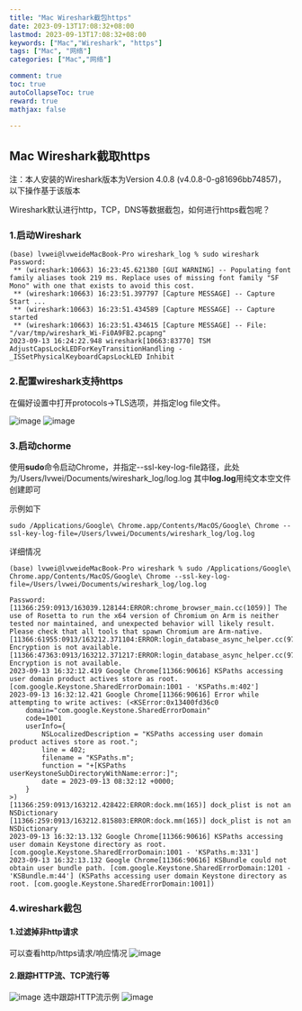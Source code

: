 ```yaml
---
title: "Mac Wireshark截包https"
date: 2023-09-13T17:08:32+08:00
lastmod: 2023-09-13T17:08:32+08:00
keywords: ["Mac","Wireshark", "https"]
tags: ["Mac", "网络"]
categories: ["Mac","网络"]

comment: true
toc: true
autoCollapseToc: true
reward: true
mathjax: false

---
```


<!--more-->

## Mac Wireshark截取https
注：本人安装的Wireshark版本为Version 4.0.8 (v4.0.8-0-g81696bb74857)，以下操作基于该版本

Wireshark默认进行http，TCP，DNS等数据截包，如何进行https截包呢？

### 1.启动Wireshark

```terminal
(base) lvwei@lvweideMacBook-Pro wireshark_log % sudo wireshark
Password:
 ** (wireshark:10663) 16:23:45.621380 [GUI WARNING] -- Populating font family aliases took 219 ms. Replace uses of missing font family "SF Mono" with one that exists to avoid this cost. 
 ** (wireshark:10663) 16:23:51.397797 [Capture MESSAGE] -- Capture Start ...
 ** (wireshark:10663) 16:23:51.434589 [Capture MESSAGE] -- Capture started
 ** (wireshark:10663) 16:23:51.434615 [Capture MESSAGE] -- File: "/var/tmp/wireshark_Wi-Fi0A9FB2.pcapng"
2023-09-13 16:24:22.948 wireshark[10663:83770] TSM AdjustCapsLockLEDForKeyTransitionHandling - _ISSetPhysicalKeyboardCapsLockLED Inhibit

```

### 2.配置wireshark支持https
在偏好设置中打开protocols->TLS选项，并指定log file文件。

![image](/images/post/Mac-wireshark截包https/tls_setting1.jpg)
![image](/images/post/Mac-wireshark截包https/tls_setting2.jpg)

### 3.启动chorme

使用**sudo**命令启动Chrome，并指定--ssl-key-log-file路径，此处为/Users/lvwei/Documents/wireshark_log/log.log
其中**log.log**用纯文本空文件创建即可

示例如下

```terminal
sudo /Applications/Google\ Chrome.app/Contents/MacOS/Google\ Chrome --ssl-key-log-file=/Users/lvwei/Documents/wireshark_log/log.log
```

详细情况
```terminal
(base) lvwei@lvweideMacBook-Pro wireshark % sudo /Applications/Google\ Chrome.app/Contents/MacOS/Google\ Chrome --ssl-key-log-file=/Users/lvwei/Documents/wireshark_log/log.log

Password:
[11366:259:0913/163039.128144:ERROR:chrome_browser_main.cc(1059)] The use of Rosetta to run the x64 version of Chromium on Arm is neither tested nor maintained, and unexpected behavior will likely result. Please check that all tools that spawn Chromium are Arm-native.
[11366:61955:0913/163212.371104:ERROR:login_database_async_helper.cc(97)] Encryption is not available.
[11366:47363:0913/163212.371217:ERROR:login_database_async_helper.cc(97)] Encryption is not available.
2023-09-13 16:32:12.419 Google Chrome[11366:90616] KSPaths accessing user domain product actives store as root. [com.google.Keystone.SharedErrorDomain:1001 - 'KSPaths.m:402']
2023-09-13 16:32:12.421 Google Chrome[11366:90616] Error while attempting to write actives: (<KSError:0x13400fd36c0
	domain="com.google.Keystone.SharedErrorDomain"
	code=1001
	userInfo={
		NSLocalizedDescription = "KSPaths accessing user domain product actives store as root.";
		line = 402;
		filename = "KSPaths.m";
		function = "+[KSPaths userKeystoneSubDirectoryWithName:error:]";
		date = 2023-09-13 08:32:12 +0000;
	}
>)
[11366:259:0913/163212.428422:ERROR:dock.mm(165)] dock_plist is not an NSDictionary
[11366:259:0913/163212.815803:ERROR:dock.mm(165)] dock_plist is not an NSDictionary
2023-09-13 16:32:13.132 Google Chrome[11366:90616] KSPaths accessing user domain Keystone directory as root. [com.google.Keystone.SharedErrorDomain:1001 - 'KSPaths.m:331']
2023-09-13 16:32:13.132 Google Chrome[11366:90616] KSBundle could not obtain user bundle path. [com.google.Keystone.SharedErrorDomain:1201 - 'KSBundle.m:44'] (KSPaths accessing user domain Keystone directory as root. [com.google.Keystone.SharedErrorDomain:1001])

```

### 4.wireshark截包
#### 1.过滤掉非http请求
可以查看http/https请求/响应情况
![image](/images/post/Mac-wireshark截包https/main.jpg)

#### 2.跟踪HTTP流、TCP流行等
![image](/images/post/Mac-wireshark截包https/main1.jpg)
选中跟踪HTTP流示例
![image](/images/post/Mac-wireshark截包https/main2.jpg)
